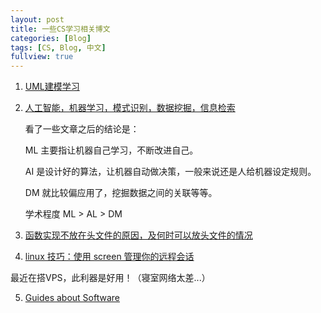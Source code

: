 ```yaml
---
layout: post
title: 一些CS学习相关博文
categories: [Blog]
tags: [CS, Blog, 中文]
fullview: true
---
```


1. [UML建模学习](http://www.cnblogs.com/ywqu/tag/UML%E5%BB%BA%E6%A8%A1/)

2. [人工智能，机器学习，模式识别，数据挖掘，信息检索](http://blog.sina.com.cn/s/blog_4a1f320b0100tztx.html)

	看了一些文章之后的结论是：

	ML 主要指让机器自己学习，不断改进自己。

	AI 是设计好的算法，让机器自动做决策，一般来说还是人给机器设定规则。

	DM 就比较偏应用了，挖掘数据之间的关联等等。

	学术程度 ML > AL > DM

3. [函数实现不放在头文件的原因，及何时可以放头文件的情况](http://hi.baidu.com/pope123/item/f2eb0b2fb6a2110e73863e71)

4. [linux 技巧：使用 screen 管理你的远程会话](http://www.ibm.com/developerworks/cn/linux/l-cn-screen/)

最近在搭VPS，此利器是好用！（寝室网络太差...）

5. [Guides about Software](http://coolestguidesontheplanet.com/)

